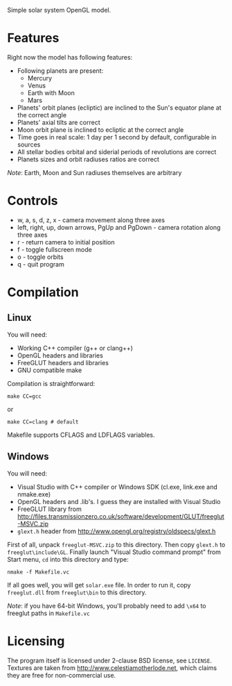 Simple solar system OpenGL model.

Features
========

Right now the model has following features:

* Following planets are present:
    - Mercury
    - Venus
    - Earth with Moon
    - Mars
* Planets' orbit planes (ecliptic) are inclined to the Sun's equator plane at the correct angle
* Planets' axial tilts are correct
* Moon orbit plane is inclined to ecliptic at the correct angle
* Time goes in real scale: 1 day per 1 second by default, configurable in sources
* All stellar bodies orbital and siderial periods of revolutions are correct
* Planets sizes and orbit radiuses ratios are correct

*Note*: Earth, Moon and Sun radiuses themselves are arbitrary

Controls
========

* w, a, s, d, z, x - camera movement along three axes
* left, right, up, down arrows, PgUp and PgDown - camera rotation along three axes
* r - return camera to initial position
* f - toggle fullscreen mode
* o - toggle orbits
* q - quit program

Compilation
===========

Linux
-----

You will need:

* Working C++ compiler (g++ or clang++)
* OpenGL headers and libraries
* FreeGLUT headers and libraries
* GNU compatible make

Compilation is straightforward:

    make CC=gcc

or

    make CC=clang # default

Makefile supports CFLAGS and LDFLAGS variables.

Windows
-------

You will need:

* Visual Studio with C++ compiler or Windows SDK (cl.exe, link.exe and nmake.exe)
* OpenGL headers and .lib's. I guess they are installed with Visual Studio
* FreeGLUT library from <http://files.transmissionzero.co.uk/software/development/GLUT/freeglut-MSVC.zip>
* `glext.h` header from <http://www.opengl.org/registry/oldspecs/glext.h>

First of all, unpack `freeglut-MSVC.zip` to this directory. Then copy `glext.h` to `freeglut\include\GL`. Finally launch "Visual Studio command prompt" from Start menu, `cd` into this directory and type:

    nmake -f Makefile.vc

If all goes well, you will get `solar.exe` file. In order to run it, copy `freeglut.dll` from `freeglut\bin` to this directory.

*Note*: if you have 64-bit Windows, you'll probably need to add `\x64` to freeglut paths in `Makefile.vc`

Licensing
=========

The program itself is licensed under 2-clause BSD license, see `LICENSE`. Textures are taken from <http://www.celestiamotherlode.net>, which claims they are free for non-commercial use.
